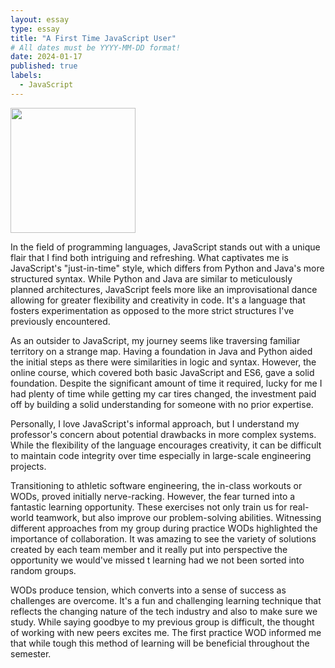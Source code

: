 ```yaml
---
layout: essay
type: essay
title: "A First Time JavaScript User"
# All dates must be YYYY-MM-DD format!
date: 2024-01-17
published: true
labels:
  - JavaScript
---
```


<img width="200px" class="rounded float-start pe-4" src="../Euler.png">

In the field of programming languages, JavaScript stands out with a unique flair that I find both intriguing and refreshing. What captivates me is JavaScript's "just-in-time" style, which differs from Python and Java's more structured syntax. While Python and Java are similar to meticulously planned architectures, JavaScript feels more like an improvisational dance allowing for greater flexibility and creativity in code. It's a language that fosters experimentation as opposed to the more strict structures I've previously encountered.

As an outsider to JavaScript, my journey seems like traversing familiar territory on a strange map. Having a foundation in Java and Python aided the initial steps as there were similarities in logic and syntax. However, the online course, which covered both basic JavaScript and ES6, gave a solid foundation. Despite the significant amount of time it required, lucky for me I had plenty of time while getting my car tires changed, the investment paid off by building a solid understanding for someone with no prior expertise.

Personally, I love JavaScript's informal approach, but I understand my professor's concern about potential drawbacks in more complex systems. While the flexibility of the language encourages creativity, it can be difficult to maintain code integrity over time especially in large-scale engineering projects.

Transitioning to athletic software engineering, the in-class workouts or WODs, proved initially nerve-racking. However, the fear turned into a fantastic learning opportunity. These exercises not only train us for real-world teamwork, but also improve our problem-solving abilities. Witnessing different approaches from my group during practice WODs highlighted the importance of collaboration. It was amazing to see the variety of solutions created by each team member and it really put into perspective the opportunity we would've missed t learning had we not been sorted into random groups.

WODs produce tension, which converts into a sense of success as challenges are overcome. It's a fun and challenging learning technique that reflects the changing nature of the tech industry and also to make sure we study. While saying goodbye to my previous group is difficult, the thought of working with new peers excites me. The first practice WOD informed me that while tough this method of learning will be beneficial throughout the semester.

